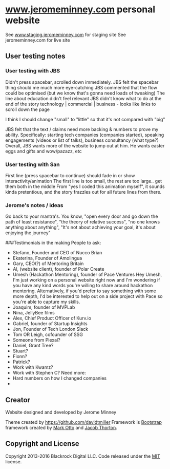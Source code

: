 # www.jeromeminney.com personal website
See www.staging.jeromeminney.com for staging site
See jeromeminney.com for live site

## User testing notes

### User testing with JBS
  Didn't press spacebar, scrolled down immediately.
    JBS felt the spacebar thing should me much more eye-catching
  JBS commented that the flow could be optimised (but we know that's gonna need loads of tweaking)
  The line about education didn't feel relevant
  JBS didn't know what to do at the end of the story
    technology | commercial | business - looks like links to scroll down the page

  I think I should change "small" to "little" so that it's not compared with "big"

  JBS felt that the text / claims need more backing & numbers to prove my ability. Specifically:
    starting tech companies (companies started), speaking engagements (videos or list of talks), business consultancy (what type?)
  Overall, JBS wants more of the website to jump out at him. He wants easter eggs and gifts and wow/pazazz, etc

  <!--DONE: Perhaps the final spacebar press should scroll the user to the next section -->

### User testing with San
  First line (press spacebar to continue) should fade in or show interactivity/animation
  The first line is too small, the rest are too large.. get them both in the middle
  From "yes I coded this animation myself", it sounds kinda pretentious, and the story frazzles out for all future lines from there.

### Jerome's notes / ideas
  Go back to your mantra's. You know, "open every door and go down the path of least resistance", "the theory of relative success", "no one knows anything about anything", "It's not about achieving your goal, it's about enjoying the journey"

###Testimonials in the making
People to ask:
 - Stefano, Founder and CEO of Nucco Brian
 - Ekaterina, Founder of Amolingua
 - Gary, CEO(?) of Mentoring Britain
 - Al, (website client), founder of Polar Create
 - Umesh (Hackathon Mentoring), founder of Pace Ventures
    Hey Umesh, I'm just working on a personal website right now and I'm wondering if you have any kind words you're willing to share around hackathon mentoring.
    Alternatively, if you'd prefer to say something with some more depth, I'd be interested to help out on a side project with Pace so you're able to capture my skills.
 - Joaquim, founder of MVPLab
 - Nina, JellyBee films
 - Alex, Chief Product Officer of Kurv.io
 - Gabriel, founder of Startup Insights
 - Jon, Founder of Tech London Slack
 - Tom OR Leigh, cofounder of SSG
 - Someone from Plexal?
 - Daniel, Grant Tree?
 - Stuart?
 - Fionn?
 - Patrick?
 - Work with Kwamz?
 - Work with Stephen C?
Need more:
 - Hard numbers on how I changed companies
 -




## Creator
Website designed and developed by Jerome Minney

Theme created by https://github.com/davidtmiller
Framework is [Bootstrap](http://getbootstrap.com/) framework created by [Mark Otto](https://twitter.com/mdo) and [Jacob Thorton](https://twitter.com/fat).


## Copyright and License

Copyright 2013-2016 Blackrock Digital LLC. Code released under the [MIT](https://github.com/BlackrockDigital/startbootstrap-creative/blob/gh-pages/LICENSE) license.
